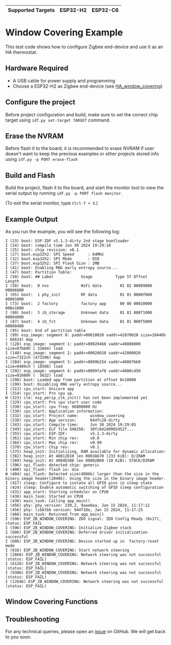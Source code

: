 | Supported Targets | ESP32-H2 | ESP32-C6 |
| ----------------- | -------- | -------- |

# Window Covering Example

This test code shows how to configure Zigbee end-device and use it as an HA thermostat.

## Hardware Required

* A USB cable for power supply and programming
* Choose a ESP32-H2 as Zigbee end-device (see [HA_window_covering](../HA_window_covering/))

## Configure the project

Before project configuration and build, make sure to set the correct chip target using `idf.py set-target TARGET` command.

## Erase the NVRAM

Before flash it to the board, it is recommended to erase NVRAM if user doesn't want to keep the previous examples or other projects stored info
using `idf.py -p PORT erase-flash`

## Build and Flash

Build the project, flash it to the board, and start the monitor tool to view the serial output by running `idf.py -p PORT flash monitor`.

(To exit the serial monitor, type ``Ctrl-T + X``.)

## Example Output

As you run the example, you will see the following log:

```
I (23) boot: ESP-IDF v5.1.3-dirty 2nd stage bootloader
I (24) boot: compile time Jun 30 2024 19:29:10
I (25) boot: chip revision: v0.1
I (27) boot.esp32h2: SPI Speed      : 64MHz
I (32) boot.esp32h2: SPI Mode       : DIO
I (37) boot.esp32h2: SPI Flash Size : 2MB
I (41) boot: Enabling RNG early entropy source...
I (47) boot: Partition Table:
I (50) boot: ## Label            Usage          Type ST Offset   Length
I (58) boot:  0 nvs              WiFi data        01 02 00009000 00006000
I (65) boot:  1 phy_init         RF data          01 01 0000f000 00001000
I (73) boot:  2 factory          factory app      00 00 00010000 000e1000
I (80) boot:  3 zb_storage       Unknown data     01 81 000f1000 00004000
I (87) boot:  4 zb_fct           Unknown data     01 81 000f5000 00000400
I (95) boot: End of partition table
I (99) esp_image: segment 0: paddr=00010020 vaddr=42078020 size=10440h ( 66624) map
I (128) esp_image: segment 1: paddr=00020468 vaddr=40800000 size=07bb0h ( 31664) load
I (140) esp_image: segment 2: paddr=00028020 vaddr=42000020 size=7322ch (471596) map
I (284) esp_image: segment 3: paddr=0009b254 vaddr=40807bb0 size=0489ch ( 18588) load
I (292) esp_image: segment 4: paddr=0009faf8 vaddr=4080c450 size=01600h (  5632) load
I (298) boot: Loaded app from partition at offset 0x10000
I (299) boot: Disabling RNG early entropy source...
I (313) cpu_start: Unicore app
I (314) cpu_start: Pro cpu up.
W (323) clk: esp_perip_clk_init() has not been implemented yet
I (329) cpu_start: Pro cpu start user code
I (330) cpu_start: cpu freq: 96000000 Hz
I (330) cpu_start: Application information:
I (332) cpu_start: Project name:     window_covering
I (338) cpu_start: App version:      044fc28-dirty
I (343) cpu_start: Compile time:     Jun 30 2024 19:29:05
I (349) cpu_start: ELF file SHA256:  30fc842d0985d52f...
I (355) cpu_start: ESP-IDF:          v5.1.3-dirty
I (361) cpu_start: Min chip rev:     v0.0
I (365) cpu_start: Max chip rev:     v0.99 
I (370) cpu_start: Chip rev:         v0.1
I (375) heap_init: Initializing. RAM available for dynamic allocation:
I (382) heap_init: At 40812D10 len 0003A670 (233 KiB): D/IRAM
I (389) heap_init: At 4084D380 len 00002B60 (10 KiB): STACK/DIRAM
I (396) spi_flash: detected chip: generic
I (400) spi_flash: flash io: dio
W (404) spi_flash: Detected size(4096k) larger than the size in the binary image header(2048k). Using the size in the binary image header.
I (417) sleep: Configure to isolate all GPIO pins in sleep state
I (424) sleep: Enable automatic switching of GPIO sleep configuration
I (431) app_start: Starting scheduler on CPU0
I (436) main_task: Started on CPU0
I (436) main_task: Calling app_main()
I (456) phy: phy_version: 230,2, 9aae6ea, Jan 15 2024, 11:17:12
I (456) phy: libbtbb version: 944f18e, Jan 15 2024, 11:17:25
I (466) main_task: Returned from app_main()
I (596) ESP_ZB_WINDOW_COVERING: ZDO signal: ZDO Config Ready (0x17), status: ESP_FAIL
I (596) ESP_ZB_WINDOW_COVERING: Initialize Zigbee stack
I (606) ESP_ZB_WINDOW_COVERING: Deferred driver initialization successful
I (606) ESP_ZB_WINDOW_COVERING: Device started up in  factory-reset mode
I (616) ESP_ZB_WINDOW_COVERING: Start network steering
I (2866) ESP_ZB_WINDOW_COVERING: Network steering was not successful (status: ESP_FAIL)
I (6126) ESP_ZB_WINDOW_COVERING: Network steering was not successful (status: ESP_FAIL)
I (9386) ESP_ZB_WINDOW_COVERING: Network steering was not successful (status: ESP_FAIL)
I (12646) ESP_ZB_WINDOW_COVERING: Network steering was not successful (status: ESP_FAIL)
```

## Window Covering Functions


## Troubleshooting

For any technical queries, please open an [issue](https://github.com/espressif/esp-zigbee-sdk/issues) on GitHub. We will get back to you soon.
